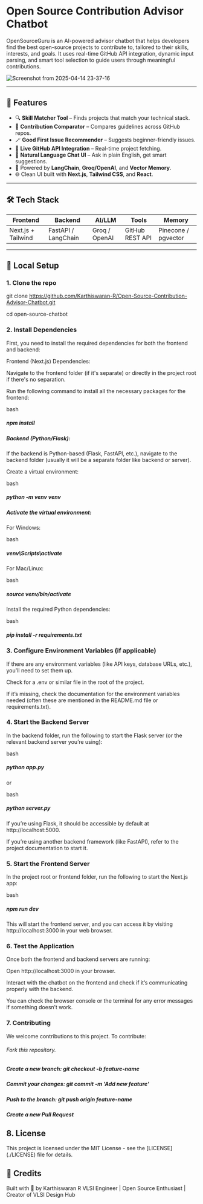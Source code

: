 # Open Source Contribution Advisor Chatbot

OpenSourceGuru is an AI-powered advisor chatbot that helps developers find the best open-source projects to contribute to, tailored to their skills, interests, and goals. It uses real-time GitHub API integration, dynamic input parsing, and smart tool selection to guide users through meaningful contributions.

![Screenshot from 2025-04-14 23-37-16](https://github.com/user-attachments/assets/67365d0a-8de4-44d7-a5b9-5e67e3d59f6b)

---


## 🌟 Features

- 🔍 **Skill Matcher Tool** – Finds projects that match your technical stack.
- 🧠 **Contribution Comparator** – Compares guidelines across GitHub repos.
- 🪄 **Good First Issue Recommender** – Suggests beginner-friendly issues.
- 🔗 **Live GitHub API Integration** – Real-time project fetching.
- 💬 **Natural Language Chat UI** – Ask in plain English, get smart suggestions.
- 🧠 Powered by **LangChain**, **Groq/OpenAI**, and **Vector Memory**.
- 🌐 Clean UI built with **Next.js**, **Tailwind CSS**, and **React**.

---

## 🛠️ Tech Stack

| Frontend        | Backend        | AI/LLM | Tools       | Memory         |
|----------------|----------------|--------|-------------|----------------|
| Next.js + Tailwind | FastAPI / LangChain | Groq / OpenAI | GitHub REST API | Pinecone / pgvector |

---

## 🧪 Local Setup

### 1. Clone the repo

git clone https://github.com/Karthiswaran-R/Open-Source-Contribution-Advisor-Chatbot.git                                               

cd open-source-chatbot
### 2. Install Dependencies
First, you need to install the required dependencies for both the frontend and backend:

Frontend (Next.js) Dependencies:

Navigate to the frontend folder (if it's separate) or directly in the project root if there's no separation.

Run the following command to install all the necessary packages for the frontend:

bash
##### npm install
##### Backend (Python/Flask):

If the backend is Python-based (Flask, FastAPI, etc.), navigate to the backend folder (usually it will be a separate folder like backend or server).

Create a virtual environment:

bash
##### python -m venv venv
##### Activate the virtual environment:

For Windows:

bash
##### venv\Scripts\activate

For Mac/Linux:

bash
##### source venv/bin/activate
 Install the required Python dependencies:

bash

##### pip install -r requirements.txt

### 3. Configure Environment Variables (if applicable)
If there are any environment variables (like API keys, database URLs, etc.), you'll need to set them up.

Check for a .env or similar file in the root of the project.

If it’s missing, check the documentation for the environment variables needed (often these are mentioned in the README.md file or requirements.txt).

### 4. Start the Backend Server
In the backend folder, run the following to start the Flask server (or the relevant backend server you’re using):

bash
##### python app.py
or

bash
##### python server.py
If you’re using Flask, it should be accessible by default at http://localhost:5000.

If you’re using another backend framework (like FastAPI), refer to the project documentation to start it.

### 5. Start the Frontend Server
In the project root or frontend folder, run the following to start the Next.js app:

bash
##### npm run dev
This will start the frontend server, and you can access it by visiting http://localhost:3000 in your web browser.

### 6. Test the Application
Once both the frontend and backend servers are running:

Open http://localhost:3000 in your browser.

Interact with the chatbot on the frontend and check if it’s communicating properly with the backend.

You can check the browser console or the terminal for any error messages if something doesn’t work.

### 7. Contributing
We welcome contributions to this project. To contribute:

###### Fork this repository.

##### Create a new branch: git checkout -b feature-name

##### Commit your changes: git commit -m 'Add new feature'

##### Push to the branch: git push origin feature-name

 ##### Create a new Pull Request

## 8. License
This project is licensed under the MIT License - see the [LICENSE] (./LICENSE) file for details.
## 🙌 Credits
Built with 💚 by Karthiswaran R
VLSI Engineer | Open Source Enthusiast | Creator of VLSI Design Hub
